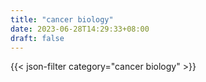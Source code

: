 ```yaml
---
title: "cancer biology"
date: 2023-06-28T14:29:33+08:00
draft: false
---
```


{{< json-filter category="cancer biology" >}}